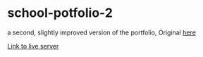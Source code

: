 # school-potfolio-2

a second, slightly improved version of the portfolio, Original [here](https://github.com/sadektouati/school-potfolio-1)

[Link to live server](https://saddektouati.site/schl/s1-c-s-w/portfolio-2)
